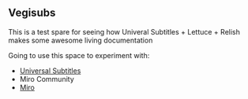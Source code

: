 Vegisubs
---------------
This is a test spare for seeing how Univeral Subtitles + Lettuce + Relish makes some awesome living documentation

Going to use this space to experiment with:

  - [Universal Subtitles]
  - Miro Community
  - [Miro]






 [Universal Subtitles]: [http://github.com/pculture/unisubs-testing/]
 [Miro]: [http://github.com/jdragojevic/mirosalad/]
